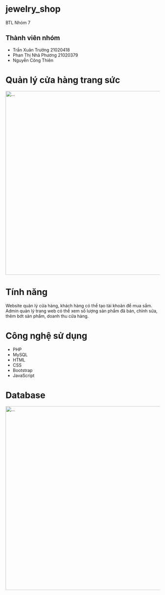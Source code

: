 # jewelry_shop
BTL Nhóm 7
## Thành viên nhóm
* Trần Xuân Trường 21020418
* Phan Thị Nhã Phương 21020379
* Nguyễn Công Thiên 

# Quản lý cửa hàng trang sức
<img src="https://user-images.githubusercontent.com/100185886/206214170-dc65f0dd-9836-457c-a65a-f62119e1a765.png" alt="..." width="600">

# Tính năng
Website quản lý cửa hàng, khách hàng có thể tạo tài khoản để mua sắm. Admin quản lý trang web có thể xem số lượng sản phẩm đã bán, chỉnh sửa, thêm bớt sản phẩm, doanh thu cửa hàng.

# Công nghệ sử dụng
* PHP
* MySQL
* HTML
* CSS
* Bootstrap
* JavaScript

# Database
<img src="https://user-images.githubusercontent.com/100185886/206215557-df73b87e-7e6d-416f-833d-b1e7097e932c.png" alt="..." width="600">
